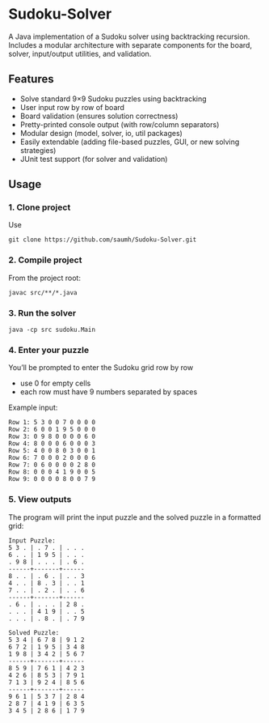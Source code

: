# Sudoku-Solver
A Java implementation of a Sudoku solver using backtracking recursion.
Includes a modular architecture with separate components for the board, solver, input/output utilities, and validation.

## Features
- Solve standard 9×9 Sudoku puzzles using backtracking
- User input row by row of board
- Board validation (ensures solution correctness)
- Pretty-printed console output (with row/column separators)
- Modular design (model, solver, io, util packages)
- Easily extendable (adding file-based puzzles, GUI, or new solving strategies)
- JUnit test support (for solver and validation)

## Usage
### 1. Clone project

Use 
```
git clone https://github.com/saumh/Sudoku-Solver.git
```

### 2. Compile project

From the project root:
```
javac src/**/*.java
```

### 3. Run the solver

```
java -cp src sudoku.Main
```

### 4. Enter your puzzle

You’ll be prompted to enter the Sudoku grid row by row
- use 0 for empty cells
- each row must have 9 numbers separated by spaces

Example input:
```
Row 1: 5 3 0 0 7 0 0 0 0
Row 2: 6 0 0 1 9 5 0 0 0
Row 3: 0 9 8 0 0 0 0 6 0
Row 4: 8 0 0 0 6 0 0 0 3
Row 5: 4 0 0 8 0 3 0 0 1
Row 6: 7 0 0 0 2 0 0 0 6
Row 7: 0 6 0 0 0 0 2 8 0
Row 8: 0 0 0 4 1 9 0 0 5
Row 9: 0 0 0 0 8 0 0 7 9
```

### 5. View outputs

The program will print the input puzzle and the solved puzzle in a formatted grid:

```
Input Puzzle:
5 3 . | . 7 . | . . .
6 . . | 1 9 5 | . . .
. 9 8 | . . . | . 6 .
------+-------+------
8 . . | . 6 . | . . 3
4 . . | 8 . 3 | . . 1
7 . . | . 2 . | . . 6
------+-------+------
. 6 . | . . . | 2 8 .
. . . | 4 1 9 | . . 5
. . . | . 8 . | . 7 9

Solved Puzzle:
5 3 4 | 6 7 8 | 9 1 2
6 7 2 | 1 9 5 | 3 4 8
1 9 8 | 3 4 2 | 5 6 7
------+-------+------
8 5 9 | 7 6 1 | 4 2 3
4 2 6 | 8 5 3 | 7 9 1
7 1 3 | 9 2 4 | 8 5 6
------+-------+------
9 6 1 | 5 3 7 | 2 8 4
2 8 7 | 4 1 9 | 6 3 5
3 4 5 | 2 8 6 | 1 7 9
```